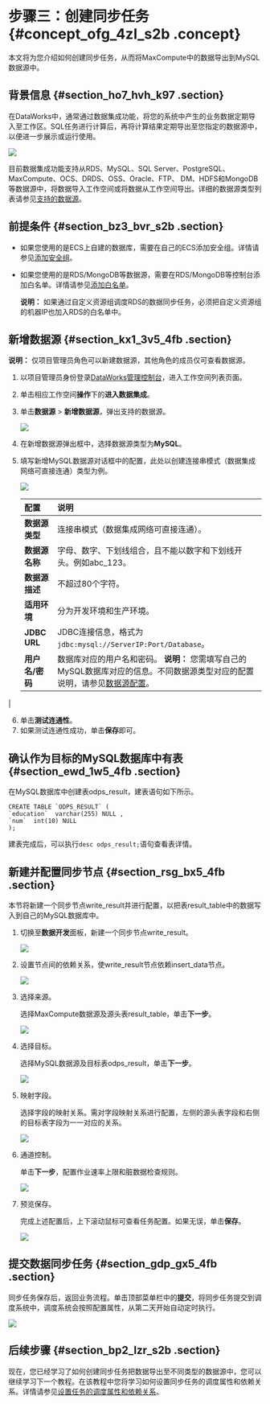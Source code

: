 # 步骤三：创建同步任务 {#concept_ofg_4zl_s2b .concept}

本文将为您介绍如何创建同步任务，从而将MaxCompute中的数据导出到MySQL数据源中。

## 背景信息 {#section_ho7_hvh_k97 .section}

在DataWorks中，通常通过数据集成功能，将您的系统中产生的业务数据定期导入至工作区。SQL任务进行计算后，再将计算结果定期导出至您指定的数据源中，以便进一步展示或运行使用。

![](http://static-aliyun-doc.oss-cn-hangzhou.aliyuncs.com/assets/img/16182/15617146758989_zh-CN.png)

目前数据集成功能支持从RDS、MySQL、SQL Server、PostgreSQL、MaxCompute、OCS、DRDS、OSS、Oracle、FTP、 DM、HDFS和MongoDB等数据源中，将数据导入工作空间或将数据从工作空间导出。详细的数据源类型列表请参见[支持的数据源](../../../../intl.zh-CN/使用指南/数据集成/数据源配置/支持的数据源.md#)。

## 前提条件 {#section_bz3_bvr_s2b .section}

-   如果您使用的是ECS上自建的数据库，需要在自己的ECS添加安全组。详情请参见[添加安全组](../../../../intl.zh-CN/使用指南/数据集成/常见配置/添加安全组.md#)。
-   如果您使用的是RDS/MongoDB等数据源，需要在RDS/MongoDB等控制台添加白名单。详情请参见[添加白名单](../../../../intl.zh-CN/使用指南/数据集成/常见配置/添加白名单.md#)。

    **说明：** 如果通过自定义资源组调度RDS的数据同步任务，必须把自定义资源组的机器IP也加入RDS的白名单中。


## 新增数据源 {#section_kx1_3v5_4fb .section}

**说明：** 仅项目管理员角色可以新建数据源，其他角色的成员仅可查看数据源。

1.  以项目管理员身份登录[DataWorks管理控制台](https://workbench.data.aliyun.com/console)，进入工作空间列表页面。
2.  单击相应工作空间**操作**下的**进入数据集成**。
3.  单击**数据源** \> **新增数据源**，弹出支持的数据源。

    ![](http://static-aliyun-doc.oss-cn-hangzhou.aliyuncs.com/assets/img/16182/15617146768990_zh-CN.png)

4.  在新增数据源弹出框中，选择数据源类型为**MySQL**。
5.  填写新增MySQL数据源对话框中的配置，此处以创建连接串模式（数据集成网络可直接连通）类型为例。

    ![](http://static-aliyun-doc.oss-cn-hangzhou.aliyuncs.com/assets/img/16182/15617146768991_zh-CN.jpg)

    |配置|说明|
    |:-|:-|
    |**数据源类型**|连接串模式（数据集成网络可直接连通）。|
    |**数据源名称**|字母、数字、下划线组合，且不能以数字和下划线开头。例如abc\_123。|
    |**数据源描述**|不超过80个字符。|
    |**适用环境**|分为开发环境和生产环境。|
    |**JDBC URL**|JDBC连接信息，格式为`jdbc:mysql://ServerIP:Port/Database`。|
    |**用户名/密码**|数据库对应的用户名和密码。 **说明：** 您需填写自己的MySQL数据库对应的信息。不同数据源类型对应的配置说明，请参见[数据源配置](../../../../intl.zh-CN/使用指南/数据集成/数据源配置/配置MySQL数据源.md#)。

 |

6.  单击**测试连通性**。
7.  如果测试连通性成功，单击**保存**即可。

## 确认作为目标的MySQL数据库中有表 {#section_ewd_1w5_4fb .section}

在MySQL数据库中创建表odps\_result，建表语句如下所示。

``` {#codeblock_x5h_fpx_f2o}
CREATE TABLE `ODPS_RESULT` (
`education`  varchar(255) NULL ,
`num`  int(10) NULL 
);
```

建表完成后，可以执行`desc odps_result;`语句查看表详情。

## 新建并配置同步节点 {#section_rsg_bx5_4fb .section}

本节将新建一个同步节点write\_result并进行配置，以把表result\_table中的数据写入到自己的MySQL数据库中。

1.  切换至**数据开发**面板，新建一个同步节点write\_result。

    ![](http://static-aliyun-doc.oss-cn-hangzhou.aliyuncs.com/assets/img/16182/15617146768992_zh-CN.png)

2.  设置节点间的依赖关系，使write\_result节点依赖insert\_data节点。

    ![](http://static-aliyun-doc.oss-cn-hangzhou.aliyuncs.com/assets/img/16182/15617146768993_zh-CN.png)

3.  选择来源。

    选择MaxCompute数据源及源头表result\_table，单击**下一步**。

    ![](http://static-aliyun-doc.oss-cn-hangzhou.aliyuncs.com/assets/img/16182/15617146768994_zh-CN.png)

4.  选择目标。

    选择MySQL数据源及目标表odps\_result，单击**下一步**。

    ![](http://static-aliyun-doc.oss-cn-hangzhou.aliyuncs.com/assets/img/16182/15617146778995_zh-CN.png)

5.  映射字段。

    选择字段的映射关系。需对字段映射关系进行配置，左侧的源头表字段和右侧的目标表字段为一一对应的关系。

    ![](http://static-aliyun-doc.oss-cn-hangzhou.aliyuncs.com/assets/img/16182/15617146778996_zh-CN.png)

6.  通道控制。

    单击**下一步**，配置作业速率上限和脏数据检查规则。

    ![](http://static-aliyun-doc.oss-cn-hangzhou.aliyuncs.com/assets/img/16182/15617146778997_zh-CN.png)

7.  预览保存。

    完成上述配置后，上下滚动鼠标可查看任务配置。如果无误，单击**保存**。

    ![](http://static-aliyun-doc.oss-cn-hangzhou.aliyuncs.com/assets/img/16182/15617146778998_zh-CN.png)


## 提交数据同步任务 {#section_gdp_gx5_4fb .section}

同步任务保存后，返回业务流程。单击顶部菜单栏中的**提交**，将同步任务提交到调度系统中，调度系统会按照配置属性，从第二天开始自动定时执行。

![](http://static-aliyun-doc.oss-cn-hangzhou.aliyuncs.com/assets/img/16182/15617146788999_zh-CN.png)

## 后续步骤 {#section_bp2_lzr_s2b .section}

现在，您已经学习了如何创建同步任务把数据导出至不同类型的数据源中，您可以继续学习下一个教程。在该教程中您将学习如何设置同步任务的调度属性和依赖关系。详情请参见[设置任务的调度属性和依赖关系](intl.zh-CN/快速开始/步骤四：设置周期和依赖.md#)。


